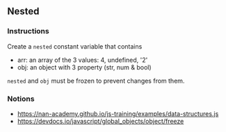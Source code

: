 ## Nested

### Instructions

Create a `nested` constant variable that contains
- arr: an array of the 3 values: 4, undefined, '2'
- obj: an object with 3 property (str, num & bool)

`nested` and `obj` must be frozen to prevent changes from them.


### Notions

- https://nan-academy.github.io/js-training/examples/data-structures.js
- https://devdocs.io/javascript/global_objects/object/freeze